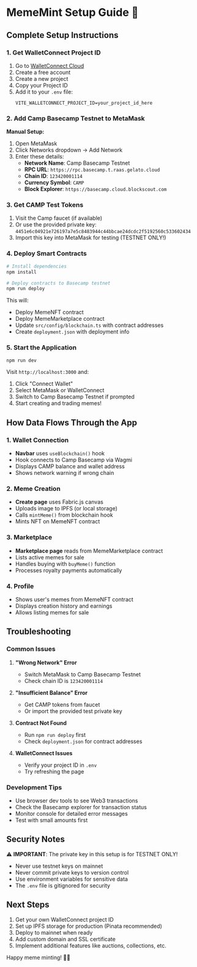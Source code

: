 # MemeMint Setup Guide 🚀

## Complete Setup Instructions

### 1. Get WalletConnect Project ID

1. Go to [WalletConnect Cloud](https://cloud.walletconnect.com)
2. Create a free account
3. Create a new project
4. Copy your Project ID
5. Add it to your `.env` file:
   ```env
   VITE_WALLETCONNECT_PROJECT_ID=your_project_id_here
   ```

### 2. Add Camp Basecamp Testnet to MetaMask

**Manual Setup:**
1. Open MetaMask
2. Click Networks dropdown → Add Network
3. Enter these details:
   - **Network Name**: Camp Basecamp Testnet
   - **RPC URL**: `https://rpc.basecamp.t.raas.gelato.cloud`
   - **Chain ID**: `123420001114`
   - **Currency Symbol**: `CAMP`
   - **Block Explorer**: `https://basecamp.cloud.blockscout.com`

### 3. Get CAMP Test Tokens

1. Visit the Camp faucet (if available)
2. Or use the provided private key: `4451e6c04921e726197a7e5c8483944c44bbcae24dcdc2f5192560c533602434`
3. Import this key into MetaMask for testing (TESTNET ONLY!)

### 4. Deploy Smart Contracts

```bash
# Install dependencies
npm install

# Deploy contracts to Basecamp testnet
npm run deploy
```

This will:
- Deploy MemeNFT contract
- Deploy MemeMarketplace contract
- Update `src/config/blockchain.ts` with contract addresses
- Create `deployment.json` with deployment info

### 5. Start the Application

```bash
npm run dev
```

Visit `http://localhost:3000` and:
1. Click "Connect Wallet"
2. Select MetaMask or WalletConnect
3. Switch to Camp Basecamp Testnet if prompted
4. Start creating and trading memes!

## How Data Flows Through the App

### 1. Wallet Connection
- **Navbar** uses `useBlockchain()` hook
- Hook connects to Camp Basecamp via Wagmi
- Displays CAMP balance and wallet address
- Shows network warning if wrong chain

### 2. Meme Creation
- **Create page** uses Fabric.js canvas
- Uploads image to IPFS (or local storage)
- Calls `mintMeme()` from blockchain hook
- Mints NFT on MemeNFT contract

### 3. Marketplace
- **Marketplace page** reads from MemeMarketplace contract
- Lists active memes for sale
- Handles buying with `buyMeme()` function
- Processes royalty payments automatically

### 4. Profile
- Shows user's memes from MemeNFT contract
- Displays creation history and earnings
- Allows listing memes for sale

## Troubleshooting

### Common Issues

1. **"Wrong Network" Error**
   - Switch MetaMask to Camp Basecamp Testnet
   - Check chain ID is `123420001114`

2. **"Insufficient Balance" Error**
   - Get CAMP tokens from faucet
   - Or import the provided test private key

3. **Contract Not Found**
   - Run `npm run deploy` first
   - Check `deployment.json` for contract addresses

4. **WalletConnect Issues**
   - Verify your project ID in `.env`
   - Try refreshing the page

### Development Tips

- Use browser dev tools to see Web3 transactions
- Check the Basecamp explorer for transaction status
- Monitor console for detailed error messages
- Test with small amounts first

## Security Notes

⚠️ **IMPORTANT**: The private key in this setup is for TESTNET ONLY!
- Never use testnet keys on mainnet
- Never commit private keys to version control
- Use environment variables for sensitive data
- The `.env` file is gitignored for security

## Next Steps

1. Get your own WalletConnect project ID
2. Set up IPFS storage for production (Pinata recommended)
3. Deploy to mainnet when ready
4. Add custom domain and SSL certificate
5. Implement additional features like auctions, collections, etc.

Happy meme minting! 🎨✨
